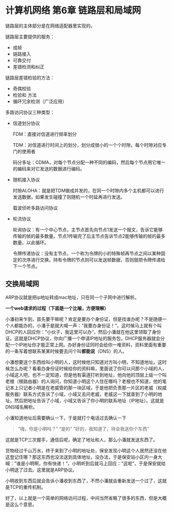 # 计算机网络 第6章 链路层和局域网

链路层的主体部分是在网络适配器里实现的。



链路层主要提供的服务：

- 成帧
- 链路接入
- 可靠交付
- 差错检测和纠正

链路层差错检验的方法：

- 奇偶校验
- 检验和 方法
- 循环冗余检测（广泛应用）



多路访问协议三种类型：

- 信道划分协议

  FDM：直接对信道进行频率划分

  TDM：对信道进行时间上的划分，划分成很小的一个个时隙，每个时隙对应专门的使用者

  码分多址：CDMA，对每个节点分配一种不同的编码，然后每个节点用它唯一的编码来对它发送的数据进行编码。

- 随机接入协议

  时隙ALOHA：就是把TDM做成并发的，在同一个时隙内多个主机都可以进行发送数据，如果发生碰撞了则随机一个时延再进行发送。

  载波侦听多路访问协议

- 轮流协议

  轮询协议：有一个中心节点，主节点首先向节点1发送一个报文，告诉它能够传输的帧的最多数量。节点1传输完了后主节点告诉节点2能够传输的帧的最多数量。以此循环。

  令牌传递协议：没有主节点，一个称为令牌的小的特殊帧再节点之间以某种固定的次序进行交换。持有令牌的节点则可以发送帧数据，否则就把令牌传递给下一个节点。



## 交换局域网

ARP协议就是把ip地址转成mac地址，只在同一个子网中进行解析。



**一个web请求的过程（下面是一个比喻，方便理解）**

小潘初来乍到，首先要干嘛呢？肯定是要办个身份证，但是找谁办呢？不是随便一个人都能办的，小潘于是就大喊一声：”我要办身份证！“，这时候马上就有个叫DHCP的人回应你：”小伙子，我这里可以办“，然后小潘就在他这里领取了身份证。这就是DHCP协议，你向广播一个申请IP地址的服务包，DHCP服务器就会分配一个IP地址你才能正常上网。办好身份证同时会给你一堆资料，资料里面有重要的一条写着想联系某某时候要去问个叫**都能说**（DNS）的人。

小潘想要送个东西给叫小明的人，这时候他只知道对方叫小明，不知道地址。这时候怎么办呢？看看办身份证时候给你的资料嘛，里面说了你可以问那个小域的人，小域这人吧，也不一定知道，但是他有渠道打听到地址，他向他的顶层上级一个叫老根（根路由器）的人询问，你知道小明这个人住在哪吗？老根也不知道，他的笔记本上只记者小明是在老威管的那一块区域，于是他把负责那一片区的老威（权威服务器）联系方式告诉了小域，小域又去问老威，老威这一下就查到了小明的地址，然后把地址告诉了小域，小域又告诉了你小明的联系地址（IP地址）。这就是DNS域名解析。

小潘知道地址后需要确认一下，于是就打个电话过去确认一下

> “嗨，你是小明吗？”
> “是的”
> “好的，我知道了，待会我送你个东西”

这就是TCP三次握手，通信后呢，确定了地址和人，那么小潘就发送东西了。

货物经过千山万水，终于来到了小明的地址处，保安发现小明这个人居然还没在他这登记住哪？那这东西也没法送到具体地址，没办法，于是保安站小区内一身大喊：”谁是小明啊，你有快递！“，小明听到后就马上回应：”这呢“，于是保安就给小明送了过去。这里就是ARP协议。

小明收到东西后就会告诉小潘收到东西了，不然小潘就会重新发送一个过了，这就是TCP的重传机制。

好了，以上就是一个简单的网络访问过程，中间当然省略了很多的东西，但是大概是这么个意思。



